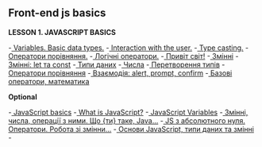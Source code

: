 ## Front-end js basics

**LESSON 1. JAVASCRIPT BASICS**

-[ Variables. Basic data types.](https://www.youtube.com/watch?v=qp7s_V4V5XM&t=0s&ab_channel=DANclasses)
-[ Interaction with the user.](https://www.youtube.com/watch?v=v_lQgiYB42s&t=0s&ab_channel=DANclasses)
-[ Type casting.](https://www.youtube.com/watch?v=Sp3kYGImSTo&t=0s&ab_channel=DANclasses)
-[ Оператори порівняння.](https://www.youtube.com/watch?v=r_yoMjg9xLs&t=0s&ab_channel=DANclasses)
-[ Логічні оператори.](https://www.youtube.com/watch?v=83-_KO7DFYY&t=0s&ab_channel=DANclasses)
-[ Привіт світ!](https://learn.javascript.ru/hello-world)
-[ Змінні](https://learn.javascript.ru/variables)
-[ Змінні: let та const](https://learn.javascript.ru/let-const)
-[ Типи даних](https://learn.javascript.ru/types)
-[ Числа](https://learn.javascript.ru/number)
-[ Перетворення типів](https://learn.javascript.ru/type-conversions)
-[ Оператори порівняння](https://learn.javascript.ru/comparison)
-[ Взаємодія: alert, prompt, confirm](https://learn.javascript.ru/alert-prompt-confirm)
-[ Базові оператори, математика](https://learn.javascript.ru/operators)

**Optional**

-[ JavaScript basics](https://developer.mozilla.org/en-US/docs/Learn/Getting_started_with_the_web/JavaScript_basics)
-[ What is JavaScript?](https://developer.mozilla.org/en-US/docs/Learn/JavaScript/First_steps/What_is_JavaScript)
-[ JavaScript Variables](https://www.w3schools.com/js/js_variables.asp)
-[ Змінні, числа, операції з ними. Що {ти} таке, Java...](https://www.youtube.com/watch?v=hJy0Ki8j7G0&ab_channel=%D0%9D%D0%B0%D0%B2%D1%87%D0%B0%D1%94%D0%BC%D0%BE%D1%81%D1%8F%D0%A0%D0%B0%D0%B7%D0%BE%D0%BC)
-[ JS з абсолютного нуля. Оператори. Робота зі змінни...](https://www.youtube.com/watch?v=v1EFtU8WUr0&ab_channel=%D0%9F%D1%80%D0%BE%D0%B3%D1%80%D0%B0%D0%BC%D1%83%D0%B2%D0%B0%D0%BD%D0%BD%D1%8F%D0%A3%D0%BA%D1%80%D0%B0%D1%97%D0%BD%D1%81%D1%8C%D0%BA%D0%BE%D1%8E)
-[ Основи JavaScript, типи даних та змінні](https://www.youtube.com/watch?v=pgirSlwRnHU&ab_channel=LogosITAcademyUA)
-[]()

